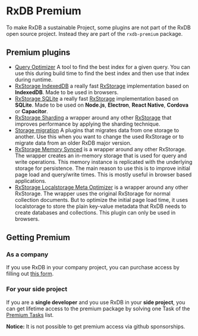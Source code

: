 # RxDB Premium

To make RxDB a sustainable Project, some plugins are not part of the RxDB open source project. Instead they are part of the `rxdb-premium` package.


## Premium plugins

- [Query Optimizer](./query-optimizer.md) A tool to find the best index for a given query. You can use this during build time to find the best index and then use that index during runtime.
- [RxStorage IndexedDB](./rx-storage-indexeddb.md) a really fast [RxStorage](./rx-storage.md) implementation based on **IndexedDB**. Made to be used in browsers.
- [RxStorage SQLite](./rx-storage-sqlite.md) a really fast [RxStorage](./rx-storage.md) implementation based on **SQLite**. Made to be used on **Node.js**, **Electron**, **React Native**, **Cordova** or **Capacitor**.
- [RxStorage Sharding](./rx-storage-sharding.md) a wrapper around any other [RxStorage](./rx-storage.md) that improves performance by applying the sharding technique.
- [Storage migration](./storage-migration.md) A plugins that migrates data from one storage to another. Use this when you want to change the used RxStorage or to migrate data from an older RxDB major version.
- [RxStorage Memory Synced](./rx-storage-memory-synced.md) is a wrapper around any other RxStorage. The wrapper creates an in-memory storage that is used for query and write operations. This memory instance is replicated with the underlying storage for persistence.
The main reason to use this is to improve initial page load and query/write times. This is mostly useful in browser based applications.
- [RxStorage Localstorage Meta Optimizer](./rx-storage-localstorage-meta-optimizer.md) is a wrapper around any other RxStorage. The wrapper uses the original RxStorage for normal collection documents. But to optimize the initial page load time, it uses localstorage to store the plain key-value metadata that RxDB needs to create databases and collections. This plugin can only be used in browsers.

## Getting Premium

### As a company

If you use RxDB in your company project, you can purchase access by filling out [this form](https://rxdb.info/form-premium.html).

### For your side project

If you are a **single developer** and you use RxDB in your **side project**, you can get lifetime access to the premium package by solving one Task of the [Premium Tasks](https://github.com/pubkey/rxdb/blob/master/orga/premium-tasks.md) list.

**Notice:** It is not possible to get premium access via github sponsorships.
